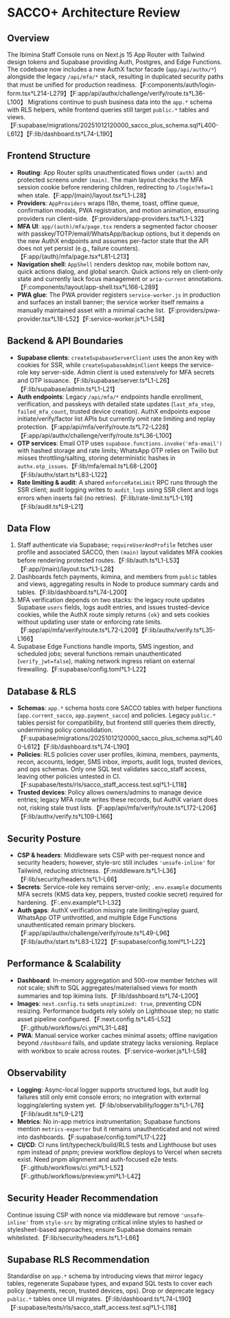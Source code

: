 # SACCO+ Architecture Review

## Overview
The Ibimina Staff Console runs on Next.js 15 App Router with Tailwind design tokens and Supabase providing Auth, Postgres, and Edge Functions. The codebase now includes a new AuthX factor facade (`app/api/authx/*`) alongside the legacy `/api/mfa/*` stack, resulting in duplicated security paths that must be unified for production readiness.【F:components/auth/login-form.tsx†L214-L279】【F:app/api/authx/challenge/verify/route.ts†L36-L100】 Migrations continue to push business data into the `app.*` schema with RLS helpers, while frontend queries still target `public.*` tables and views.【F:supabase/migrations/20251012120000_sacco_plus_schema.sql†L400-L612】【F:lib/dashboard.ts†L74-L190】

## Frontend Structure
- **Routing**: App Router splits unauthenticated flows under `(auth)` and protected screens under `(main)`. The main layout checks the MFA session cookie before rendering children, redirecting to `/login?mfa=1` when stale.【F:app/(main)/layout.tsx†L1-L28】
- **Providers**: `AppProviders` wraps I18n, theme, toast, offline queue, confirmation modals, PWA registration, and motion animation, ensuring providers run client-side.【F:providers/app-providers.tsx†L1-L32】
- **MFA UI**: `app/(auth)/mfa/page.tsx` renders a segmented factor chooser with passkey/TOTP/email/WhatsApp/backup options, but it depends on the new AuthX endpoints and assumes per-factor state that the API does not yet persist (e.g., failure counters).【F:app/(auth)/mfa/page.tsx†L81-L213】
- **Navigation shell**: `AppShell` renders desktop nav, mobile bottom nav, quick actions dialog, and global search. Quick actions rely on client-only state and currently lack focus management or `aria-current` annotations.【F:components/layout/app-shell.tsx†L166-L289】
- **PWA glue**: The PWA provider registers `service-worker.js` in production and surfaces an install banner; the service worker itself remains a manually maintained asset with a minimal cache list.【F:providers/pwa-provider.tsx†L18-L52】【F:service-worker.js†L1-L58】

## Backend & API Boundaries
- **Supabase clients**: `createSupabaseServerClient` uses the anon key with cookies for SSR, while `createSupabaseAdminClient` keeps the service-role key server-side. Admin client is used extensively for MFA secrets and OTP issuance.【F:lib/supabase/server.ts†L1-L26】【F:lib/supabase/admin.ts†L1-L21】
- **Auth endpoints**: Legacy `/api/mfa/*` endpoints handle enrollment, verification, and passkeys with detailed state updates (`last_mfa_step`, `failed_mfa_count`, trusted device creation). AuthX endpoints expose initiate/verify/factor list APIs but currently omit rate limiting and replay protection.【F:app/api/mfa/verify/route.ts†L72-L228】【F:app/api/authx/challenge/verify/route.ts†L36-L100】
- **OTP services**: Email OTP uses `supabase.functions.invoke('mfa-email')` with hashed storage and rate limits; WhatsApp OTP relies on Twilio but misses throttling/salting, storing deterministic hashes in `authx.otp_issues`.【F:lib/mfa/email.ts†L68-L200】【F:lib/authx/start.ts†L83-L122】
- **Rate limiting & audit**: A shared `enforceRateLimit` RPC runs through the SSR client; audit logging writes to `audit_logs` using SSR client and logs errors when inserts fail (no retries).【F:lib/rate-limit.ts†L1-L19】【F:lib/audit.ts†L9-L21】

## Data Flow
1. Staff authenticate via Supabase; `requireUserAndProfile` fetches user profile and associated SACCO, then `(main)` layout validates MFA cookies before rendering protected routes.【F:lib/auth.ts†L1-L53】【F:app/(main)/layout.tsx†L1-L28】
2. Dashboards fetch payments, ikimina, and members from `public` tables and views, aggregating results in Node to produce summary cards and tables.【F:lib/dashboard.ts†L74-L200】
3. MFA verification depends on two stacks: the legacy route updates Supabase `users` fields, logs audit entries, and issues trusted-device cookies, while the AuthX route simply returns `{ok}` and sets cookies without updating user state or enforcing rate limits.【F:app/api/mfa/verify/route.ts†L72-L209】【F:lib/authx/verify.ts†L35-L166】
4. Supabase Edge Functions handle imports, SMS ingestion, and scheduled jobs; several functions remain unauthenticated (`verify_jwt=false`), making network ingress reliant on external firewalling.【F:supabase/config.toml†L1-L22】

## Database & RLS
- **Schemas**: `app.*` schema hosts core SACCO tables with helper functions (`app.current_sacco`, `app.payment_sacco`) and policies. Legacy `public.*` tables persist for compatibility, but frontend still queries them directly, undermining policy consolidation.【F:supabase/migrations/20251012120000_sacco_plus_schema.sql†L400-L612】【F:lib/dashboard.ts†L74-L190】
- **Policies**: RLS policies cover user profiles, ikimina, members, payments, recon, accounts, ledger, SMS inbox, imports, audit logs, trusted devices, and ops schemas. Only one SQL test validates sacco_staff access, leaving other policies untested in CI.【F:supabase/tests/rls/sacco_staff_access.test.sql†L1-L118】
- **Trusted devices**: Policy allows owners/admins to manage device entries; legacy MFA route writes these records, but AuthX variant does not, risking stale trust lists.【F:app/api/mfa/verify/route.ts†L172-L206】【F:lib/authx/verify.ts†L109-L166】

## Security Posture
- **CSP & headers**: Middleware sets CSP with per-request nonce and security headers; however, style-src still includes `'unsafe-inline'` for Tailwind, reducing strictness.【F:middleware.ts†L1-L36】【F:lib/security/headers.ts†L1-L66】
- **Secrets**: Service-role key remains server-only; `.env.example` documents MFA secrets (KMS data key, peppers, trusted cookie secret) required for hardening.【F:.env.example†L1-L32】
- **Auth gaps**: AuthX verification missing rate limiting/replay guard, WhatsApp OTP unthrottled, and multiple Edge Functions unauthenticated remain primary blockers.【F:app/api/authx/challenge/verify/route.ts†L49-L96】【F:lib/authx/start.ts†L83-L122】【F:supabase/config.toml†L1-L22】

## Performance & Scalability
- **Dashboard**: In-memory aggregation and 500-row member fetches will not scale; shift to SQL aggregates/materialised views for month summaries and top ikimina lists.【F:lib/dashboard.ts†L74-L200】
- **Images**: `next.config.ts` sets `unoptimized: true`, preventing CDN resizing. Performance budgets rely solely on Lighthouse step; no static asset pipeline configured.【F:next.config.ts†L45-L52】【F:.github/workflows/ci.yml†L31-L48】
- **PWA**: Manual service worker caches minimal assets; offline navigation beyond `/dashboard` fails, and update strategy lacks versioning. Replace with workbox to scale across routes.【F:service-worker.js†L1-L58】

## Observability
- **Logging**: Async-local logger supports structured logs, but audit log failures still only emit console errors; no integration with external logging/alerting system yet.【F:lib/observability/logger.ts†L1-L76】【F:lib/audit.ts†L9-L21】
- **Metrics**: No in-app metrics instrumentation; Supabase functions mention `metrics-exporter` but it remains unauthenticated and not wired into dashboards.【F:supabase/config.toml†L17-L22】
- **CI/CD**: CI runs lint/typecheck/build/RLS tests and Lighthouse but uses npm instead of pnpm; preview workflow deploys to Vercel when secrets exist. Need pnpm alignment and auth-focused e2e tests.【F:.github/workflows/ci.yml†L1-L52】【F:.github/workflows/preview.yml†L1-L42】

## Security Header Recommendation
Continue issuing CSP with nonce via middleware but remove `'unsafe-inline'` from `style-src` by migrating critical inline styles to hashed or stylesheet-based approaches; ensure Supabase domains remain whitelisted.【F:lib/security/headers.ts†L1-L66】

## Supabase RLS Recommendation
Standardise on `app.*` schema by introducing views that mirror legacy tables, regenerate Supabase types, and expand SQL tests to cover each policy (payments, recon, trusted devices, ops). Drop or deprecate legacy `public.*` tables once UI migrates.【F:lib/dashboard.ts†L74-L190】【F:supabase/tests/rls/sacco_staff_access.test.sql†L1-L118】
